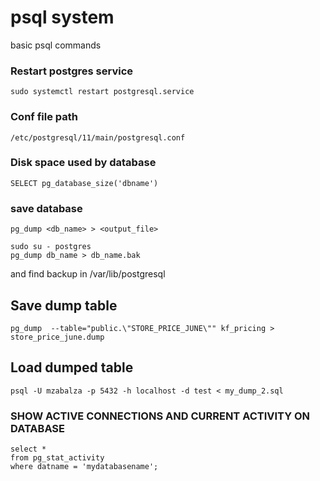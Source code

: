 
# psql system
basic psql commands

### Restart postgres service
```
sudo systemctl restart postgresql.service
```

### Conf file path
```
/etc/postgresql/11/main/postgresql.conf
```

### Disk space used by database
```
SELECT pg_database_size('dbname')
```

### save database
```
pg_dump <db_name> > <output_file>
```
```
sudo su - postgres
pg_dump db_name > db_name.bak
```
and find backup in /var/lib/postgresql

## Save dump table
```
pg_dump  --table="public.\"STORE_PRICE_JUNE\"" kf_pricing > store_price_june.dump
```

## Load dumped table
```
psql -U mzabalza -p 5432 -h localhost -d test < my_dump_2.sql
```

### SHOW ACTIVE CONNECTIONS AND CURRENT ACTIVITY ON DATABASE
```
select *
from pg_stat_activity
where datname = 'mydatabasename';
```
